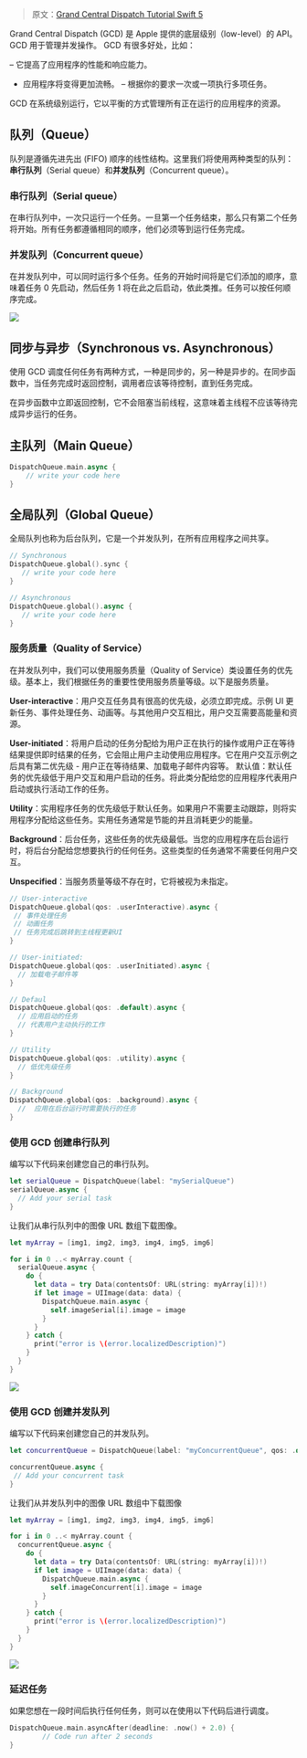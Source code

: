 > 原文：[Grand Central Dispatch Tutorial Swift 5](https://www.swiftdevcenter.com/grand-central-dispatch-tutorial-swift-5/)



Grand Central Dispatch (GCD) 是 Apple 提供的底层级别（low-level）的 API。 GCD 用于管理并发操作。 GCD 有很多好处，比如：

– 它提高了应用程序的性能和响应能力。
- 应用程序将变得更加流畅。
– 根据你的要求一次或一项执行多项任务。

GCD 在系统级别运行，它以平衡的方式管理所有正在运行的应用程序的资源。

## 队列（Queue）

队列是遵循先进先出 (FIFO) 顺序的线性结构。这里我们将使用两种类型的队列：**串行队列**（Serial queue）和**并发队列**（Concurrent queue）。

### 串行队列（Serial queue）

在串行队列中，一次只运行一个任务。一旦第一个任务结束，那么只有第二个任务将开始。所有任务都遵循相同的顺序，他们必须等到运行任务完成。

### 并发队列（Concurrent queue）

在并发队列中，可以同时运行多个任务。任务的开始时间将是它们添加的顺序，意味着任务 0 先启动，然后任务 1 将在此之后启动，依此类推。任务可以按任何顺序完成。

![](https://www.swiftdevcenter.com/wp-content/uploads/2019/12/Serial-Concurrent-Queue.jpg)

## 同步与异步（Synchronous vs. Asynchronous）

使用 GCD 调度任何任务有两种方式，一种是同步的，另一种是异步的。在同步函数中，当任务完成时返回控制，调用者应该等待控制，直到任务完成。

在异步函数中立即返回控制，它不会阻塞当前线程，这意味着主线程不应该等待完成异步运行的任务。

## 主队列（Main Queue）

```swift
DispatchQueue.main.async {
    // write your code here
}  
```



## 全局队列（Global Queue）

全局队列也称为后台队列，它是一个并发队列，在所有应用程序之间共享。

```swift
// Synchronous
DispatchQueue.global().sync {
   // write your code here
}

// Asynchronous
DispatchQueue.global().async {
   // write your code here
}
```



### 服务质量（Quality of Service）

在并发队列中，我们可以使用服务质量（Quality of Service）类设置任务的优先级。基本上，我们根据任务的重要性使用服务质量等级。以下是服务质量。

**User-interactive**：用户交互任务具有很高的优先级，必须立即完成。示例 UI 更新任务、事件处理任务、动画等。与其他用户交互相比，用户交互需要高能量和资源。

**User-initiated**：将用户启动的任务分配给为用户正在执行的操作或用户正在等待结果提供即时结果的任务，它会阻止用户主动使用应用程序。它在用户交互示例之后具有第二优先级 - 用户正在等待结果、加载电子邮件内容等。 默认值：默认任务的优先级低于用户交互和用户启动的任务。将此类分配给您的应用程序代表用户启动或执行活动工作的任务。

**Utility**：实用程序任务的优先级低于默认任务。如果用户不需要主动跟踪，则将实用程序分配给这些任务。实用任务通常是节能的并且消耗更少的能量。

**Background**：后台任务，这些任务的优先级最低。当您的应用程序在后台运行时，将后台分配给您想要执行的任何任务。这些类型的任务通常不需要任何用户交互。

**Unspecified**：当服务质量等级不存在时，它将被视为未指定。

```swift
// User-interactive
DispatchQueue.global(qos: .userInteractive).async {
 // 事件处理任务
 // 动画任务
 // 任务完成后跳转到主线程更新UI
}

// User-initiated:
DispatchQueue.global(qos: .userInitiated).async {
  // 加载电子邮件等
}

// Defaul
DispatchQueue.global(qos: .default).async {
  // 应用启动的任务
  // 代表用户主动执行的工作
}

// Utility
DispatchQueue.global(qos: .utility).async {
  // 低优先级任务
}

// Background
DispatchQueue.global(qos: .background).async {
  //  应用在后台运行时需要执行的任务
}
```

### 使用 GCD 创建串行队列

编写以下代码来创建您自己的串行队列。

```swift
let serialQueue = DispatchQueue(label: "mySerialQueue")
serialQueue.async {
  // Add your serial task
}
```

让我们从串行队列中的图像 URL 数组下载图像。

```swift
let myArray = [img1, img2, img3, img4, img5, img6]

for i in 0 ..< myArray.count {
  serialQueue.async {
    do {
      let data = try Data(contentsOf: URL(string: myArray[i])!)
      if let image = UIImage(data: data) {
        DispatchQueue.main.async {
          self.imageSerial[i].image = image
        }
      }
    } catch {
      print("error is \(error.localizedDescription)")
    }
  }
}
```

![](https://www.swiftdevcenter.com/wp-content/uploads/2019/12/Serial-Queue.gif)

### 使用 GCD 创建并发队列

编写以下代码来创建您自己的并发队列。

```swift
let concurrentQueue = DispatchQueue(label: "myConcurrentQueue", qos: .default, attributes: .concurrent, autoreleaseFrequency: .inherit, target: nil)

concurrentQueue.async {
 // Add your concurrent task
}
```

让我们从并发队列中的图像 URL 数组中下载图像

```swift
let myArray = [img1, img2, img3, img4, img5, img6]

for i in 0 ..< myArray.count {
  concurrentQueue.async {
    do {
      let data = try Data(contentsOf: URL(string: myArray[i])!)
      if let image = UIImage(data: data) {
        DispatchQueue.main.async {
          self.imageConcurrent[i].image = image
        }
      }
    } catch {
      print("error is \(error.localizedDescription)")
    }
  }
}
```

![](https://www.swiftdevcenter.com/wp-content/uploads/2019/12/Concurrent-Queue.gif)

### 延迟任务

如果您想在一段时间后执行任何任务，则可以在使用以下代码后进行调度。

```swift
DispatchQueue.main.asyncAfter(deadline: .now() + 2.0) {
		// Code run after 2 seconds
}
```
